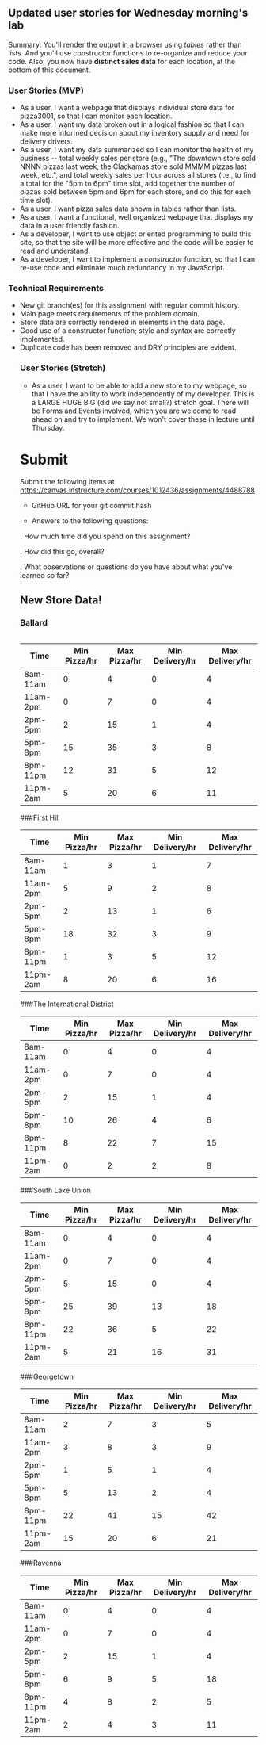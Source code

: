 ## Updated user stories for Wednesday morning's lab

Summary: You'll render the output in a browser using *tables* rather than lists. And you'll use constructor functions to re-organize and reduce your code.  Also, you now have **distinct sales data** for each location, at the bottom of this document.

### User Stories (MVP)
- As a user, I want a webpage that displays individual store data for pizza3001, so that I can monitor each location.
- As a user, I want my data broken out in a logical fashion so that I can make more informed decision about my inventory supply and need for delivery drivers.
- As a user, I want my data summarized so I can monitor the health of my business -- total weekly sales per store (e.g., "The downtown store sold NNNN pizzas last week, the Clackamas store sold MMMM pizzas last week, etc.", and total weekly sales per hour across all stores (i.e., to find a total for the "5pm to 6pm" time slot, add together the number of pizzas sold between 5pm and 6pm for each store, and do this for each time slot).
- As a user, I want pizza sales data shown in tables rather than lists.
- As a user, I want a functional, well organized webpage that displays my data in a user friendly fashion.
- As a developer, I want to use object oriented programming to build this site, so that the site will be more effective and the code will be easier to read and understand.
- As a developer, I want to implement a *constructor* function, so that I can re-use code and eliminate much redundancy in my JavaScript.

### Technical Requirements
- New git branch(es) for this assignment with regular commit history.
- Main page meets requirements of the problem domain.
- Store data are correctly rendered in <table> elements in the data page.
- Good use of a constructor function; style and syntax are correctly implemented.
- Duplicate code has been removed and DRY principles are evident.

### User Stories (Stretch)
 - As a user, I want to be able to add a new store to my webpage, so that I have the ability to work independently of my developer. This is a LARGE HUGE BIG (did we say not small?) stretch goal. There will be Forms and Events involved, which you are welcome to read ahead on and try to implement. We won't cover these in lecture until Thursday.

# Submit

Submit the following items at https://canvas.instructure.com/courses/1012436/assignments/4488788

- GitHub URL for your git commit hash

- Answers to the following questions:

. How much time did you spend on this assignment?

. How did this go, overall?

. What observations or questions do you have about what you've learned so far?

## New Store Data!

### Ballard

| Time  | Min Pizza/hr  | Max Pizza/hr | Min Delivery/hr | Max Delivery/hr  |
|---|---|---|---|---|
| 8am-11am  | 0  | 4  | 0 | 4 |
| 11am-2pm  | 0  | 7  | 0 | 4 |
| 2pm-5pm  | 2  | 15  | 1 | 4 |
| 5pm-8pm  | 15  | 35  | 3 | 8 |
| 8pm-11pm  | 12  | 31  | 5 | 12 |
| 11pm-2am  | 5  | 20  | 6 | 11 |   

###First Hill

| Time  | Min Pizza/hr  | Max Pizza/hr | Min Delivery/hr | Max Delivery/hr  |
|---|---|---|---|---|
| 8am-11am  | 1  | 3  | 1 | 7 |
| 11am-2pm  | 5  | 9  | 2 | 8 |
| 2pm-5pm  | 2  | 13  | 1 | 6 |
| 5pm-8pm  | 18  | 32  | 3 | 9 |
| 8pm-11pm  | 1  | 3  | 5 | 12 |
| 11pm-2am  | 8  | 20  | 6 | 16 |

###The International District

| Time  | Min Pizza/hr  | Max Pizza/hr | Min Delivery/hr | Max Delivery/hr  |
|---|---|---|---|---|
| 8am-11am  | 0  | 4  | 0 | 4 |
| 11am-2pm  | 0  | 7  | 0 | 4 |
| 2pm-5pm  | 2  | 15  | 1 | 4 |
| 5pm-8pm  | 10  | 26  | 4 | 6 |
| 8pm-11pm  | 8  | 22  | 7 | 15 |
| 11pm-2am  | 0  | 2  | 2 | 8 |

###South Lake Union

| Time  | Min Pizza/hr  | Max Pizza/hr | Min Delivery/hr | Max Delivery/hr  |
|---|---|---|---|---|
| 8am-11am  | 0  | 4  | 0 | 4 |
| 11am-2pm  | 0  | 7  | 0 | 4 |
| 2pm-5pm  | 5  | 15  | 0 | 4 |
| 5pm-8pm  | 25  | 39  | 13 | 18 |
| 8pm-11pm  | 22  | 36  | 5 | 22 |
| 11pm-2am  | 5  | 21  | 16 | 31 |

###Georgetown

| Time  | Min Pizza/hr  | Max Pizza/hr | Min Delivery/hr | Max Delivery/hr  |
|---|---|---|---|---|
| 8am-11am  | 2  | 7  | 3 | 5 |
| 11am-2pm  | 3  | 8  | 3 | 9 |
| 2pm-5pm  | 1  | 5  | 1 | 4 |
| 5pm-8pm  | 5  | 13  | 2 | 4 |
| 8pm-11pm  | 22  | 41  | 15 | 42 |
| 11pm-2am  | 15  | 20  | 6 | 21 |

###Ravenna

| Time  | Min Pizza/hr  | Max Pizza/hr | Min Delivery/hr | Max Delivery/hr  |
|---|---|---|---|---|
| 8am-11am  | 0  | 4  | 0 | 4 |
| 11am-2pm  | 0  | 7  | 0 | 4 |
| 2pm-5pm  | 2  | 15  | 1 | 4 |
| 5pm-8pm  | 6  | 9  | 5 | 18 |
| 8pm-11pm  | 4  | 8  | 2 | 5 |
| 11pm-2am  | 2  | 4  | 3 | 11 |
